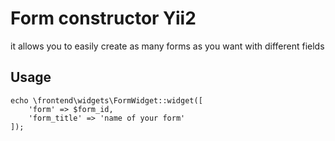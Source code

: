 # Form constructor Yii2
it allows you to easily create as many forms as you want with different fields

## Usage
```
echo \frontend\widgets\FormWidget::widget([
    'form' => $form_id,
    'form_title' => 'name of your form'
]);
```
